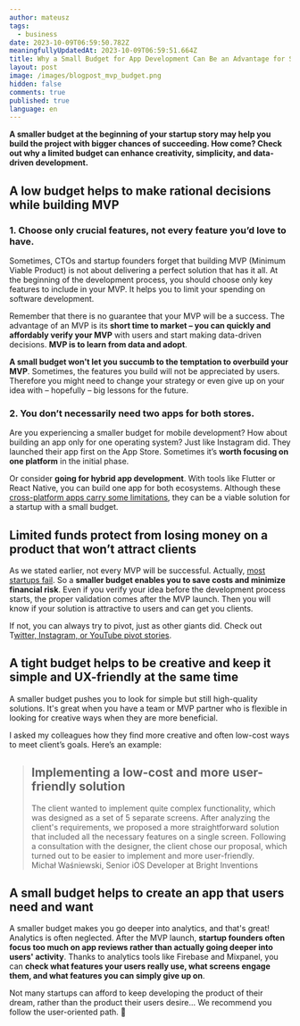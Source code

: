 ```yaml
---
author: mateusz
tags:
  - business
date: 2023-10-09T06:59:50.782Z
meaningfullyUpdatedAt: 2023-10-09T06:59:51.664Z
title: Why a Small Budget for App Development Can Be an Advantage for Startups
layout: post
image: /images/blogpost_mvp_budget.png
hidden: false
comments: true
published: true
language: en
---
```

**A smaller budget at the beginning of your startup story may help you build the project with bigger chances of succeeding. How come? Check out why a limited budget can enhance creativity, simplicity, and data-driven development.**

<EbookDynamic sectionTitle='Learn even more about MVP development' ebookName='From-MVP-to-a-Final-Product.pdf' ebookDescription='Get our ebook for free. This pdf is based on our over decade of experience in building of MVPs for startups around the world.' ebookImage='/images/mvp_ebook_cover.png' ebookAlt='undefined' />

## A low budget helps to make rational decisions while building MVP

### 1. Choose only crucial features, not every feature you’d love to have.

Sometimes, CTOs and startup founders forget that building MVP (Minimum Viable Product) is not about delivering a perfect solution that has it all. At the beginning of the development process, you should choose only key features to include in your MVP. It helps you to limit your spending on software development.

Remember that there is no guarantee that your MVP will be a success. The advantage of an MVP is its **short time to market – you can quickly and affordably verify your MVP** with users and start making data-driven decisions. **MVP is to learn from data and adopt**.

**A small budget won't let you succumb to the temptation to overbuild your MVP**. Sometimes, the features you build will not be appreciated by users. Therefore you might need to change your strategy or even give up on your idea with – hopefully – big lessons for the future.

### 2. You don’t necessarily need two apps for both stores.

Are you experiencing a smaller budget for mobile development? How about building an app only for one operating system? Just like Instagram did. They launched their app first on the App Store. Sometimes it’s **worth focusing on one platform** in the initial phase.

Or consider **going for hybrid app development**. With tools like Flutter or React Native, you can build one app for both ecosystems. Although these [cross-platform apps carry some limitations](/blog/native-app-development-vs-cross-platform/), they can be a viable solution for a startup with a small budget.

## Limited funds protect from losing money on a product that won’t attract clients

As we stated earlier, not every MVP will be successful. Actually, [most startups fail](https://www.embroker.com/blog/startup-statistics/). So a **smaller budget enables you to save costs and minimize financial risk**. Even if you verify your idea before the development process starts, the proper validation comes after the MVP launch. Then you will know if your solution is attractive to users and can get you clients.

If not, you can always try to pivot, just as other giants did. Check out T[witter, Instagram, or YouTube pivot stories](/blog/app-development-pivots-that-prove-the-mvp-works/).

## A tight budget helps to be creative and keep it simple and UX-friendly at the same time

A smaller budget pushes you to look for simple but still high-quality solutions. It's great when you have a team or MVP partner who is flexible in looking for creative ways when they are more beneficial.

I asked my colleagues how they find more creative and often low-cost ways to meet client’s goals. Here’s an example:

<blockquote><h2>Implementing a low-cost and more user-friendly solution</h2><div>The client wanted to implement quite complex functionality, which was designed as a set of 5 separate screens. After analyzing the client's requirements, we proposed a more straightforward solution that included all the necessary features on a single screen. Following a consultation with the designer, the client chose our proposal, which turned out to be easier to implement and more user-friendly.</div><footer>Michał Waśniewski, Senior iOS Developer at Bright Inventions</footer></blockquote>

## A small budget helps to create an app that users need and want

A smaller budget makes you go deeper into analytics, and that's great! Analytics is often neglected. After the MVP launch, **startup founders often focus too much on app reviews rather than actually going deeper into users' activity**. Thanks to analytics tools like Firebase and Mixpanel, you can **check what features your users really use, what screens engage them, and what features you can simply give up on**.

Not many startups can afford to keep developing the product of their dream, rather than the product their users desire… We recommend you follow the user-oriented path. 🙂